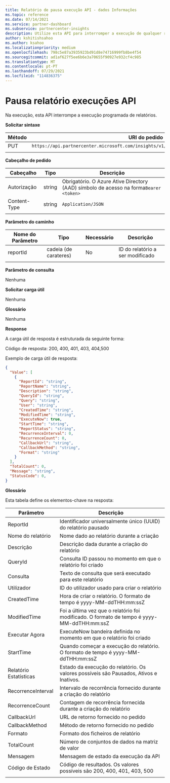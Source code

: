 ```yaml
---
title: Relatório de pausa execução API - dados Informações
ms.topic: reference
ms.date: 07/14/2021
ms.service: partner-dashboard
ms.subservice: partnercenter-insights
description: Utilize esta API para interromper a execução de qualquer relatório nos insights do Partner Center.
author: kshitishsahoo
ms.author: ksahoo
ms.localizationpriority: medium
ms.openlocfilehash: 798c5e87a3935923bd91d8e74716999fb8be4f54
ms.sourcegitcommit: ad1af627f5ee6b6e3a70655f90927e932cf4c985
ms.translationtype: MT
ms.contentlocale: pt-PT
ms.lasthandoff: 07/29/2021
ms.locfileid: "114836375"
---
```

# <a name="pause-report-executions-api"></a>Pausa relatório execuções API

Na execução, esta API interrompe a execução programada de relatórios.

**Solicitar sintaxe**

|    Método    |    URI do pedido    |
|    ----    |    ----    |
|    PUT    |    `https://api.partnercenter.microsoft.com/insights/v1/mpn/ScheduledReport/pause/{ReportID}`    |
|        |        |

**Cabeçalho de pedido**

|    Cabeçalho    |    Tipo    |    Descrição    |
|    ----    |    ----    |    ----    |
|    Autorização    |    string    |    Obrigatório. O Azure Ative Directory (AAD) símbolo de acesso na forma`Bearer <token>`    |
|    Content-Type    |    string    |    `Application/JSON`    |
|        |        |        |

**Parâmetro do caminho**

|    Nome do Parâmetro    |    Tipo    |    Necessário    |    Descrição    |
|    ----    |    ----    |    ----    |    ----    |
|    reportId     |    cadeia (de carateres)    |    No    |    ID do relatório a ser modificado     |
|        |        |        |        |

**Parâmetro de consulta**

Nenhuma

**Solicitar carga útil**

Nenhuma

**Glossário**

Nenhuma

**Response**

A carga útil de resposta é estruturada da seguinte forma:

Código de resposta: 200, 400, 401, 403, 404,500

Exemplo de carga útil de resposta:

```json
{ 
  "Value": [ 
    { 
      "ReportId": "string", 
      "ReportName": "string", 
      "Description": "string", 
      "QueryId": "string", 
      "Query": "string", 
      "User": "string", 
      "CreatedTime": "string", 
      "ModifiedTime": "string", 
      "ExecuteNow": true, 
      "StartTime": "string", 
      "ReportStatus": "string", 
      "RecurrenceInterval": 0, 
      "RecurrenceCount": 0, 
      "CallbackUrl": "string", 
      "CallbackMethod": "string", 
      "Format": "string" 
    } 
  ], 
  "TotalCount": 0, 
  "Message": "string", 
  "StatusCode": 0, 
} 
```

**Glossário**

Esta tabela define os elementos-chave na resposta:

|    Parâmetro    |    Descrição    |
|    ----    |    ----    |
|    ReportId     |    Identificador universalmente único (UUID) do relatório pausado     |
|    Nome do relatório     |    Nome dado ao relatório durante a criação     |
|    Descrição     |    Descrição dada durante a criação do relatório     |
|    QueryId     |    Consulta ID passou no momento em que o relatório foi criado     |
|    Consulta     |    Texto de consulta que será executado para este relatório     |
|    Utilizador     |    ID do utilizador usado para criar o relatório     |
|    CreatedTime     |    Hora de criar o relatório. O formato de tempo é yyyy-MM-ddTHH:mm:ssZ     |
|    ModifiedTime     |    Foi a última vez que o relatório foi modificado. O formato de tempo é yyyy-MM-ddTHH:mm:ssZ     |
|    Executar Agora     |    ExecuteNow bandeira definida no momento em que o relatório foi criado     |
|    StartTime     |    Quando começar a execução do relatório. O formato de tempo é yyyy-MM-ddTHH:mm:ssZ     |
|    Relatório Estatísticas     |    Estado da execução do relatório. Os valores possíveis são Pausados, Ativos e Inativos.     |
|    RecorrenceInterval     |    Intervalo de recorrência fornecido durante a criação do relatório     |
|    RecorrenceCount     |    Contagem de recorrência fornecida durante a criação do relatório     |
|    CallbackUrl     |    URL de retorno fornecido no pedido     |
|    CallbackMethod    |    Método de retorno fornecido no pedido    |
|    Formato     |    Formato dos ficheiros de relatório     |
|    TotalCount     |    Número de conjuntos de dados na matriz de valor     |
|    Mensagem     |    Mensagem de estado da execução da API     |
|    Código de Estado     |    Código de resultados. Os valores possíveis são 200, 400, 401, 403, 500     |
|        |        |

